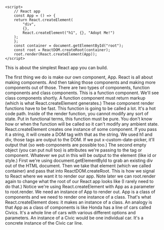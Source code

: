 ```
<script>
    // React app
    const App = () => {
    return React.createElement(
        "div",
        {},
        React.createElement("h1", {}, "Adopt Me!")
    );
    };
    const container = document.getElementById("root");
    const root = ReactDOM.createRoot(container);
    root.render(React.createElement(App));
</script>
```

This is about the simplest React app you can build.

The first thing we do is make our own component, App. React is all about making
components. And then taking those components and making more components out of
those. There are two types of components, function components and class
components. This is a function component. We'll see class components shortly. A
function component must return markup (which is what React.createElement
generates.) These component render functions have to be fast. This function is
going to be called a lot. It's a hot code path. Inside of the render function,
you cannot modify any sort of state. Put in functional terms, this function must
be pure. You don't know how or when the function will be called so it can't
modify any ambient state. React.createElement creates one instance of some
component. If you pass it a string, it will create a DOM tag with that as the
string. We used h1 and div, those tags are output to the DOM. If we put
x-custom-date-picker, it'll output that (so web components are possible too.)
The second empty object (you can put null too) is attributes we're passing to
the tag or component. Whatever we put in this will be output to the element
(like id or style.) First we're using document.getElementById to grab an
existing div out of the HTML document. Then we take that element (which we
called container) and pass that into ReactDOM.createRoot. This is how we signal
to React where we want it to render our app. Note later we can root.render again
to change what the root of our React app looks like (I rarely need to do that.)
Notice we're using React.createElement with App as a parameter to root.render.
We need an instance of App to render out. App is a class of components and we
need to render one instance of a class. That's what React.createElement does: it
makes an instance of a class. An analogy is that App as a class of components is
like Honda has a line of cars called Civics. It's a whole line of cars with
various different options and parameters. An instance of a Civic would be one
individual car. It's a concrete instance of the Civic car line.
